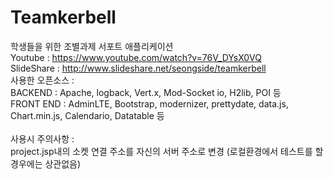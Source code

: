 # Teamkerbell
학생들을 위한 조별과제 서포트 애플리케이션<br>
Youtube : https://www.youtube.com/watch?v=76V_DYsX0VQ <br>
SlideShare : http://www.slideshare.net/seongside/teamkerbell<br>
사용한 오픈소스 : 
<br> BACKEND : Apache, logback, Vert.x, Mod-Socket io, H2lib, POI 등
<br> FRONT END : AdminLTE, Bootstrap, modernizer, prettydate, data.js, Chart.min.js, Calendario, Datatable 등 <br>
<br> 사용시 주의사항 :
<br> project.jsp내의 소켓 연결 주소를 자신의 서버 주소로 변경 (로컬환경에서 테스트를 할경우에는 상관없음)

